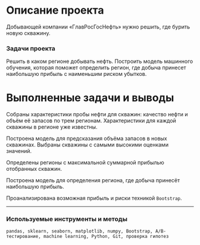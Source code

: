 
# Описание проекта

Добывающей компании «ГлавРосГосНефть» нужно решить, где бурить новую скважину.

### Задачи проекта
Решить в каком регионе добывать нефть. Построить модель машинного обучения, которая поможет определить регион, где добыча принесет наибольшую прибыль с наименьшим риском убытков.

# Выполненные задачи и выводы

Собраны характеристики пробы нефти для скважин: качество нефти и объём её запасов по трем регионам. Характеристики для каждой скважины в регионе уже известны. 

Построена модель для предсказания объёма запасов в новых скважинах.
Выбраны скважины с самыми высокими оценками значений.

Определены регионы с максимальной суммарной прибылью отобранных скважин.

Построена модель для определения региона, где добыча принесёт наибольшую прибыль. 

Проанализирована возможная прибыль и риски техникой `Bootstrap`.

---
### Используемые инструменты и методы

`pandas, sklearn, seaborn, matplotlib, numpy, Bootstrap, A/B-тестирование, machine learning, Python, Git, проверка гипотез`
